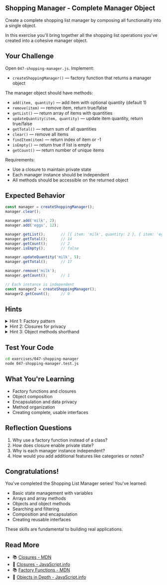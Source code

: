 ## Shopping Manager - Complete Manager Object

Create a complete shopping list manager by composing all functionality into a single object.

In this exercise you'll bring together all the shopping list operations you've created into a cohesive manager object.

## Your Challenge

Open `047-shopping-manager.js`. Implement:
- `createShoppingManager()` — factory function that returns a manager object

The manager object should have methods:
- `add(item, quantity)` — add item with optional quantity (default 1)
- `remove(item)` — remove item, return true/false
- `getList()` — return array of items with quantities
- `updateQuantity(item, quantity)` — update item quantity, return true/false
- `getTotal()` — return sum of all quantities
- `clear()` — remove all items
- `findItem(item)` — return index of item or -1
- `isEmpty()` — return true if list is empty
- `getCount()` — return number of unique items

Requirements:
- Use a closure to maintain private state
- Each manager instance should be independent
- All methods should be accessible on the returned object

## Expected Behavior

```javascript
const manager = createShoppingManager();
manager.clear();

manager.add('milk', 2);
manager.add('eggs', 12);

manager.getList();       // [{ item: 'milk', quantity: 2 }, { item: 'eggs', quantity: 12 }]
manager.getTotal();      // 14
manager.getCount();      // 2
manager.isEmpty();       // false

manager.updateQuantity('milk', 5);
manager.getTotal();      // 17

manager.remove('milk');
manager.getCount();      // 1

// Each instance is independent
const manager2 = createShoppingManager();
manager2.getCount();     // 0
```

## Hints

<details>
<summary>Hint 1: Factory pattern</summary>

Return an object from `createShoppingManager()`. Each call creates a new independent manager with its own state.

</details>

<details>
<summary>Hint 2: Closures for privacy</summary>

Variables declared inside the function are private to that manager instance (closure).

</details>

<details>
<summary>Hint 3: Object methods shorthand</summary>

```javascript
return {
  add(item, quantity) { /* ... */ },
  remove(item) { /* ... */ },
  // ... more methods
};
```

</details>

## Test Your Code

```bash
cd exercises/047-shopping-manager
node 047-shopping-manager.test.js
```

## What You're Learning

- Factory functions and closures
- Object composition
- Encapsulation and data privacy
- Method organization
- Creating complete, usable interfaces

## Reflection Questions

1. Why use a factory function instead of a class?
2. How does closure enable private state?
3. Why is each manager instance independent?
4. How would you add additional features like categories or notes?

## Congratulations!

You've completed the Shopping List Manager series! You've learned:
- Basic state management with variables
- Arrays and array methods
- Objects and object methods
- Searching and filtering
- Composition and encapsulation
- Creating reusable interfaces

These skills are fundamental to building real applications.

## Read More

- 📚 [Closures - MDN](https://developer.mozilla.org/en-US/docs/Web/JavaScript/Closures)
- 📖 [Closures - JavaScript.info](https://javascript.info/closure)
- 📚 [Factory Functions - MDN](https://developer.mozilla.org/en-US/docs/Glossary/Factory_function)
- 📖 [Objects in Depth - JavaScript.info](https://javascript.info/object-methods)